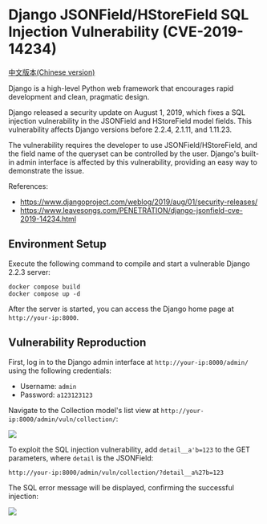# Django JSONField/HStoreField SQL Injection Vulnerability (CVE-2019-14234)

[中文版本(Chinese version)](README.zh-cn.md)

Django is a high-level Python web framework that encourages rapid development and clean, pragmatic design.

Django released a security update on August 1, 2019, which fixes a SQL injection vulnerability in the JSONField and HStoreField model fields. This vulnerability affects Django versions before 2.2.4, 2.1.11, and 1.11.23.

The vulnerability requires the developer to use JSONField/HStoreField, and the field name of the queryset can be controlled by the user. Django's built-in admin interface is affected by this vulnerability, providing an easy way to demonstrate the issue.

References:

- <https://www.djangoproject.com/weblog/2019/aug/01/security-releases/>
- <https://www.leavesongs.com/PENETRATION/django-jsonfield-cve-2019-14234.html>

## Environment Setup

Execute the following command to compile and start a vulnerable Django 2.2.3 server:

```
docker compose build
docker compose up -d
```

After the server is started, you can access the Django home page at `http://your-ip:8000`.

## Vulnerability Reproduction

First, log in to the Django admin interface at `http://your-ip:8000/admin/` using the following credentials:
- Username: `admin`
- Password: `a123123123`

Navigate to the Collection model's list view at `http://your-ip:8000/admin/vuln/collection/`:

![](1.png)

To exploit the SQL injection vulnerability, add `detail__a'b=123` to the GET parameters, where `detail` is the JSONField:

```
http://your-ip:8000/admin/vuln/collection/?detail__a%27b=123
```

The SQL error message will be displayed, confirming the successful injection:

![](2.png)
